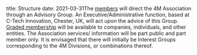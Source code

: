 title: Structure
date: 2021-03-31The <a href="#">members</a> will direct the 4M Association through an Advisory Group. An Executive/Administrative function, based at C-Tech Innovation, Chester, UK, will act upon the advice of this Group. <a href="#">Graded membership</a> will be available to companies, individuals, and other entities. The Association services/ information will be part public and part member only. It is envisaged that there will initially be Interest Groups corresponding to the 4M Divisions, or combinations thereof.